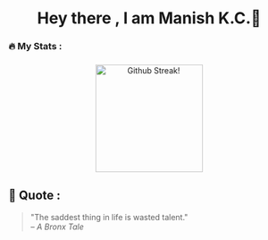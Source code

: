 <h1 align="center">Hey there , I am Manish K.C.👋</h1>


<h3 align="left">🔥   My Stats :</h3>

###

<div align="center">
  <img src="https://streak-stats.demolab.com?user=manishkc030&locale=en&mode=daily&theme=dark&hide_border=false&border_radius=5&border=3" height="192" alt=" Github Streak!"  />
</div>

   
## 💬 Quote :

> "The saddest thing in life is wasted talent."   
> – *A Bronx Tale*


###
